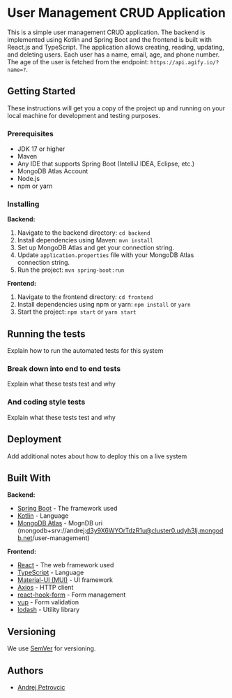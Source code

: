 # User Management CRUD Application

This is a simple user management CRUD application. The backend is implemented using Kotlin and Spring Boot and the frontend is built with React.js and TypeScript. The application allows creating, reading, updating, and deleting users. Each user has a name, email, age, and phone number. The age of the user is fetched from the endpoint: `https://api.agify.io/?name=?`.

## Getting Started

These instructions will get you a copy of the project up and running on your local machine for development and testing purposes.

### Prerequisites

- JDK 17 or higher
- Maven
- Any IDE that supports Spring Boot (IntelliJ IDEA, Eclipse, etc.)
- MongoDB Atlas Account
- Node.js
- npm or yarn

### Installing

**Backend:**

1. Navigate to the backend directory: `cd backend`
2. Install dependencies using Maven: `mvn install`
3. Set up MongoDB Atlas and get your connection string.
4. Update `application.properties` file with your MongoDB Atlas connection string.
5. Run the project: `mvn spring-boot:run`

**Frontend:**

1. Navigate to the frontend directory: `cd frontend`
2. Install dependencies using npm or yarn: `npm install` or `yarn`
3. Start the project: `npm start` or `yarn start`

## Running the tests

Explain how to run the automated tests for this system

### Break down into end to end tests

Explain what these tests test and why

### And coding style tests

Explain what these tests test and why

## Deployment

Add additional notes about how to deploy this on a live system

## Built With

**Backend:**

- [Spring Boot](https://spring.io/projects/spring-boot) - The framework used
- [Kotlin](https://kotlinlang.org/) - Language
- [MongoDB Atlas](https://www.mongodb.com/cloud/atlas) - MognDB uri (mongodb+srv://andrej:d3y9X6WYOrTdzR1u@cluster0.udyh3lj.mongodb.net/user-management)

**Frontend:**

- [React](https://reactjs.org/) - The web framework used
- [TypeScript](https://www.typescriptlang.org/) - Language
- [Material-UI (MUI)](https://mui.com/) - UI framework
- [Axios](https://github.com/axios/axios) - HTTP client
- [react-hook-form](https://react-hook-form.com/) - Form management
- [yup](https://github.com/jquense/yup) - Form validation
- [lodash](https://lodash.com/) - Utility library

## Versioning

We use [SemVer](http://semver.org/) for versioning.

## Authors

- [Andrej Petrovcic](https://github.com/secret-point0418/user-manager)
